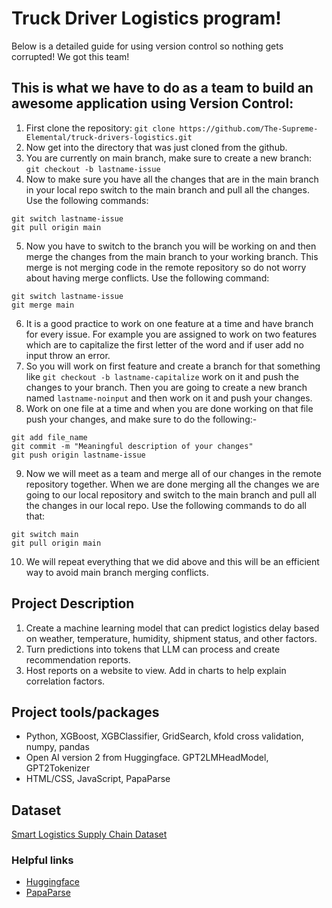 # Truck Driver Logistics program!

Below is a detailed guide for using version control so nothing gets corrupted! We got this team!




## This is what we have to do as a team to build an awesome application using Version Control:
1. First clone the repository: `git clone https://github.com/The-Supreme-Elemental/truck-drivers-logistics.git`
2. Now get into the directory that was just cloned from the github.
3. You are currently on main branch, make sure to create a new branch: `git checkout -b lastname-issue`
4. Now to make sure you have all the changes that are in the main branch in your local repo switch to the main branch and pull all the changes. Use the following commands:
  ```
  git switch lastname-issue
  git pull origin main
  ```
5. Now you have to switch to the branch you will be working on and then merge the changes from the main branch to your working branch. This merge is not merging code in the remote repository so do not worry about having merge conflicts. Use the following command:
  ```
  git switch lastname-issue
  git merge main
  ```
6. It is a good practice to work on one feature at a time and have branch for every issue. For example you are assigned to work on two features which are to capitalize the first letter of the word and if user add no input throw an error.
7. So you will work on first feature and create a branch for that something like `git checkout -b lastname-capitalize` work on it and push the changes to your branch. Then you are going to create a new branch named `lastname-noinput` and then work on it and push your changes.
8. Work on one file at a time and when you are done working on that file push your changes, and make sure to do the following:-
  ```
  git add file_name
  git commit -m "Meaningful description of your changes"
  git push origin lastname-issue
  ```
9. Now we will meet as a team and merge all of our changes in the remote repository together. When we are done merging all the changes we are going to our local repository and switch to the main branch and pull all the changes in our local repo. Use the following commands to do all that:
  ```
  git switch main
  git pull origin main
  ```
10. We will repeat everything that we did above and this will be an efficient way to avoid main branch merging conflicts.

## Project Description

1. Create a machine learning model that can predict logistics delay based on weather, temperature, humidity, shipment status, and other factors.
2. Turn predictions into tokens that LLM can process and create recommendation reports.
3. Host reports on a website to view. Add in charts to help explain correlation factors.

## Project tools/packages

- Python, XGBoost, XGBClassifier, GridSearch, kfold cross validation, numpy, pandas
- Open AI version 2 from Huggingface. GPT2LMHeadModel, GPT2Tokenizer
- HTML/CSS, JavaScript, PapaParse 

## Dataset
[Smart Logistics Supply Chain Dataset](https://www.kaggle.com/datasets/ziya07/smart-logistics-supply-chain-dataset)

### Helpful links
- [Huggingface](https://huggingface.co/)
- [PapaParse](https://www.papaparse.com/)

